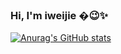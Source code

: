 ### Hi, I'm iweijie  �😉✨

[![Anurag's GitHub stats](https://github-readme-stats.vercel.app/api?username=iweijie)](https://github.com/anuraghazra/github-readme-stats)
<!--
**iweijie/iweijie** is a ✨ _special_ ✨ repository because its `README.md` (this file) appears on your GitHub profile.

Here are some ideas to get you started:

- 🔭 I’m currently working on ...
- 🌱 I’m currently learning ...
- 👯 I’m looking to collaborate on ...
- 🤔 I’m looking for help with ...
- 💬 Ask me about ...
- 📫 How to reach me: ...
- 😄 Pronouns: ...
- ⚡ Fun fact: ...
-->
